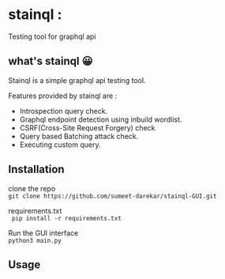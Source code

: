 # stainql :

Testing tool for graphql api

## what's stainql :grinning:

Stainql is a simple graphql api testing tool. 


Features provided by stainql are :
- Introspection query check.
- Graphql endpoint detection using inbuild wordlist.
- CSRF(Cross-Site Request Forgery) check
- Query based Batching attack check.
- Executing custom query.

## Installation

clone the repo   
`git clone https://github.com/sumeet-darekar/stainql-GUI.git`

requirements.txt   
` pip install -r requirements.txt`

Run the GUI interface   
`python3 main.py`

## Usage
